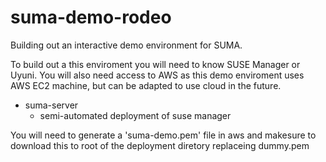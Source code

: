 # suma-demo-rodeo
Building out an interactive demo environment for SUMA.


To build out a this enviroment you will need to know SUSE Manager or Uyuni.
You will also need access to AWS as this demo enviroment uses AWS EC2 machine, but can be adapted to use cloud in the future.

* suma-server
	- semi-automated deployment of suse manager

You will need to generate a 'suma-demo.pem' file in aws and makesure to download this to root of the deployment diretory replaceing dummy.pem
